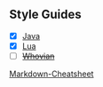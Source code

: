 ## Style Guides

- [x] [Java](java.md)
- [x] [Lua](lua.md)
- [ ] [~~Whovian~~](https://guides.github.com/features/mastering-markdown/)

[Markdown-Cheatsheet](https://github.com/adam-p/markdown-here/wiki/Markdown-Cheatsheet)

